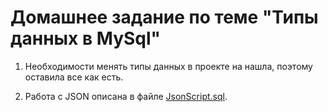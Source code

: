# Домашнее задание по теме "Типы данных в MySql"

1. Необходимости менять типы данных в проекте на нашла, поэтому оставила все как есть.

2. Работа с JSON описана в файле [JsonScript.sql](https://github.com/eugeniyas/otus-databases/blob/main/L22HW10/JsonScript.sql).
